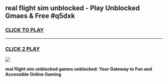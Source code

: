 
## real flight sim unblocked - Play Unblocked Gmaes & Free #q5dxk
<h3>
<a href="https://news.freeplayer.one?title=real_flight_sim_unblocked&ref=24F">CLICK TO PLAY</a></h3>
<hr>

<h3>
<a href="https://news.freeplayer.one?title=real_flight_sim_unblocked&ref=24F">CLICK 2 PLAY</a>
  
</h3>

<a href="https://news.freeplayer.one?title=real_flight_sim_unblocked&ref=24F/"><img src="https://clearcache.store/games.png"></a>


**real flight sim unblocked games unblocked: Your Gateway to Fun and Accessible Online Gaming**
